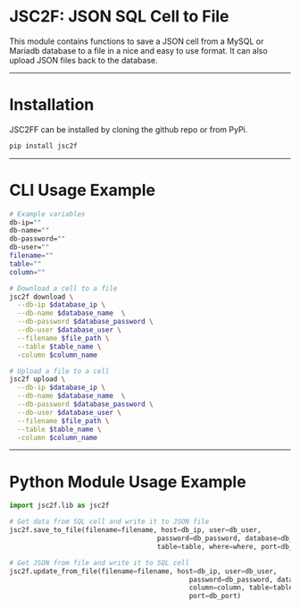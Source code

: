 # JSC2F: JSON SQL Cell to File

This module contains functions to save a JSON cell from a MySQL or Mariadb
database to a file in a nice and easy to use format. It can also upload JSON
files back to the database.


---


# Installation

JSC2FF can be installed by cloning the github repo or from PyPi.

```bash
pip install jsc2f
```


---


# CLI Usage Example

```bash
# Example variables
db-ip=""
db-name=""
db-password=""
db-user=""
filename=""
table=""
column=""

# Download a cell to a file
jsc2f download \
  --db-ip $database_ip \
  --db-name $database_name  \
  --db-password $database_password \
  --db-user $database_user \
  --filename $file_path \
  --table $table_name \
  -column $column_name

# Upload a file to a cell
jsc2f upload \
  --db-ip $database_ip \
  --db-name $database_name  \
  --db-password $database_password \
  --db-user $database_user \
  --filename $file_path \
  --table $table_name \
  -column $column_name
```


---


# Python Module Usage Example

```python
import jsc2f.lib as jsc2f

# Get data from SQL cell and write it to JSON file
jsc2f.save_to_file(filename=filename, host=db_ip, user=db_user,
									 password=db_password, database=db_name, column=column,
									 table=table, where=where, port=db_port)

# Get JSON from file and write it to SQL cell
jsc2f.update_from_file(filename=filename, host=db_ip, user=db_user,
											 password=db_password, database=db_name,
											 column=column, table=table, where=where,
											 port=db_port)
```
